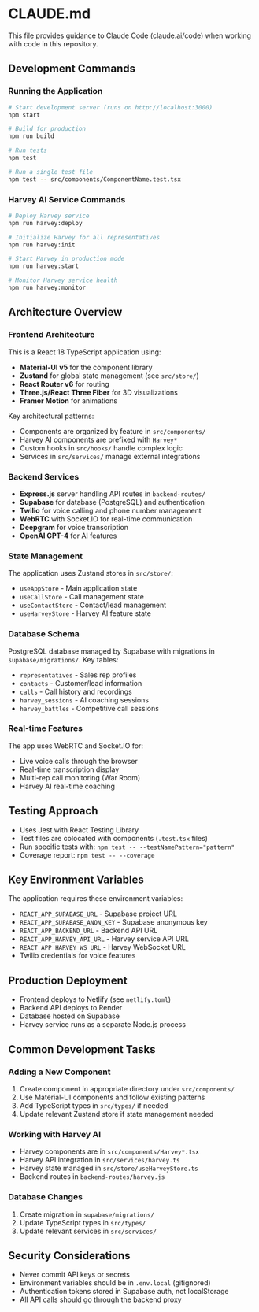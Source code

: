 # CLAUDE.md

This file provides guidance to Claude Code (claude.ai/code) when working with code in this repository.

## Development Commands

### Running the Application
```bash
# Start development server (runs on http://localhost:3000)
npm start

# Build for production
npm run build

# Run tests
npm test

# Run a single test file
npm test -- src/components/ComponentName.test.tsx
```

### Harvey AI Service Commands
```bash
# Deploy Harvey service
npm run harvey:deploy

# Initialize Harvey for all representatives
npm run harvey:init

# Start Harvey in production mode
npm run harvey:start

# Monitor Harvey service health
npm run harvey:monitor
```

## Architecture Overview

### Frontend Architecture
This is a React 18 TypeScript application using:
- **Material-UI v5** for the component library
- **Zustand** for global state management (see `src/store/`)
- **React Router v6** for routing
- **Three.js/React Three Fiber** for 3D visualizations
- **Framer Motion** for animations

Key architectural patterns:
- Components are organized by feature in `src/components/`
- Harvey AI components are prefixed with `Harvey*`
- Custom hooks in `src/hooks/` handle complex logic
- Services in `src/services/` manage external integrations

### Backend Services
- **Express.js** server handling API routes in `backend-routes/`
- **Supabase** for database (PostgreSQL) and authentication
- **Twilio** for voice calling and phone number management
- **WebRTC** with Socket.IO for real-time communication
- **Deepgram** for voice transcription
- **OpenAI GPT-4** for AI features

### State Management
The application uses Zustand stores in `src/store/`:
- `useAppStore` - Main application state
- `useCallStore` - Call management state
- `useContactStore` - Contact/lead management
- `useHarveyStore` - Harvey AI feature state

### Database Schema
PostgreSQL database managed by Supabase with migrations in `supabase/migrations/`. Key tables:
- `representatives` - Sales rep profiles
- `contacts` - Customer/lead information
- `calls` - Call history and recordings
- `harvey_sessions` - AI coaching sessions
- `harvey_battles` - Competitive call sessions

### Real-time Features
The app uses WebRTC and Socket.IO for:
- Live voice calls through the browser
- Real-time transcription display
- Multi-rep call monitoring (War Room)
- Harvey AI real-time coaching

## Testing Approach
- Uses Jest with React Testing Library
- Test files are colocated with components (`.test.tsx` files)
- Run specific tests with: `npm test -- --testNamePattern="pattern"`
- Coverage report: `npm test -- --coverage`

## Key Environment Variables
The application requires these environment variables:
- `REACT_APP_SUPABASE_URL` - Supabase project URL
- `REACT_APP_SUPABASE_ANON_KEY` - Supabase anonymous key
- `REACT_APP_BACKEND_URL` - Backend API URL
- `REACT_APP_HARVEY_API_URL` - Harvey service API URL
- `REACT_APP_HARVEY_WS_URL` - Harvey WebSocket URL
- Twilio credentials for voice features

## Production Deployment
- Frontend deploys to Netlify (see `netlify.toml`)
- Backend API deploys to Render
- Database hosted on Supabase
- Harvey service runs as a separate Node.js process

## Common Development Tasks

### Adding a New Component
1. Create component in appropriate directory under `src/components/`
2. Use Material-UI components and follow existing patterns
3. Add TypeScript types in `src/types/` if needed
4. Update relevant Zustand store if state management needed

### Working with Harvey AI
- Harvey components are in `src/components/Harvey*.tsx`
- Harvey API integration in `src/services/harvey.ts`
- Harvey state managed in `src/store/useHarveyStore.ts`
- Backend routes in `backend-routes/harvey.js`

### Database Changes
1. Create migration in `supabase/migrations/`
2. Update TypeScript types in `src/types/`
3. Update relevant services in `src/services/`

## Security Considerations
- Never commit API keys or secrets
- Environment variables should be in `.env.local` (gitignored)
- Authentication tokens stored in Supabase auth, not localStorage
- All API calls should go through the backend proxy